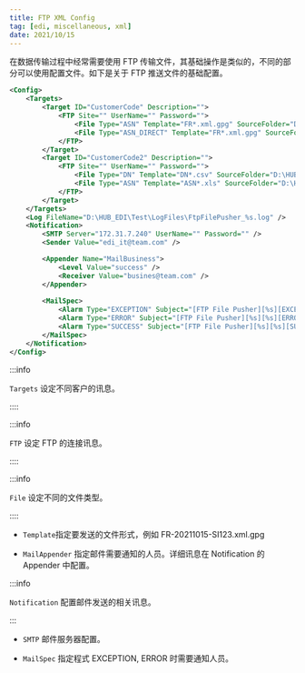 ```yaml
---
title: FTP XML Config
tag: [edi, miscellaneous, xml]
date: 2021/10/15
---
```


在数据传输过程中经常需要使用 FTP 传输文件，其基础操作是类似的，不同的部分可以使用配置文件。如下是关于 FTP 推送文件的基础配置。

```xml
<Config>
    <Targets>
        <Target ID="CustomerCode" Description="">
            <FTP Site="" UserName="" Password="">
                <File Type="ASN" Template="FR*.xml.gpg" SourceFolder="D:\HUB_EDI\Test\FilePool\CustomerCode\ASN" UploadFolder="/ASN" BackupFolder="D:\HUB_EDI\Test\FilePool\CustomerCode\ASN\bak\" MailAppender="MailBusiness" />
                <File Type="ASN_DIRECT" Template="FR*.xml.gpg" SourceFolder="D:\HUB_EDI\Test\FilePool\CustomerCode\ASN_DIRECT" UploadFolder="/ASN" BackupFolder="D:\HUB_EDI\Test\FilePool\CustomerCode\ASN_DIRECT\bak\" MailAppender="MailBusiness" />
            </FTP>
        </Target>     
        <Target ID="CustomerCode2" Description="">
            <FTP Site="" UserName="" Password="">
                <File Type="DN" Template="DN*.csv" SourceFolder="D:\HUB_EDI\Test\FilePool\CustomerCode2\OUT\" UploadFolder="/In" BackupFolder="D:\HUB_EDI\Test\FilePool\CustomerCode2\OUT\bak\" MailAppender="MailBusiness" />
                <File Type="ASN" Template="ASN*.xls" SourceFolder="D:\HUB_EDI\Test\FilePool\CustomerCode2\OUT\" UploadFolder="/In" BackupFolder="D:\HUB_EDI\Test\FilePool\CustomerCode2\OUT\bak\" MailAppender="MailBusiness" />
            </FTP>
        </Target>
    </Targets>
    <Log FileName="D:\HUB_EDI\Test\LogFiles\FtpFilePusher_%s.log" />
    <Notification>
        <SMTP Server="172.31.7.240" UserName="" Password="" />
        <Sender Value="edi_it@team.com" />

        <Appender Name="MailBusiness">
            <Level Value="success" />
            <Receiver Value="busines@team.com" />
        </Appender>
        
        <MailSpec>
            <Alarm Type="EXCEPTION" Subject="[FTP File Pusher][%s][EXCEPTION] Exception of Upload File" Receiver="edi_it@team.com" />
            <Alarm Type="ERROR" Subject="[FTP File Pusher][%s][%s][ERROR] Upload File Failed:%s" Receiver="edi_it@sercomm.com" />
            <Alarm Type="SUCCESS" Subject="[FTP File Pusher][%s][%s][SUCCESS] Upload File:%s Successfully" Receiver="edi_it@sercomm.com" />
        </MailSpec>
    </Notification>
</Config>
```

:::info

`Targets` 设定不同客户的讯息。

::::

:::info

`FTP` 设定 FTP 的连接讯息。

::::

:::info

`File` 设定不同的文件类型。 

::::

- `Template`指定要发送的文件形式，例如 FR-20211015-SI123.xml.gpg

- `MailAppender` 指定邮件需要通知的人员。详细讯息在 Notification 的 Appender 中配置。

:::info

`Notification` 配置邮件发送的相关讯息。

:::

- `SMTP` 邮件服务器配置。 

- `MailSpec` 指定程式 EXCEPTION, ERROR 时需要通知人员。